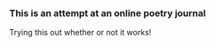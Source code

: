 ### This is an attempt at an online poetry journal
Trying this out
whether or not it works!

<!--

I'm currently trying to put together a simple online poetry journal
